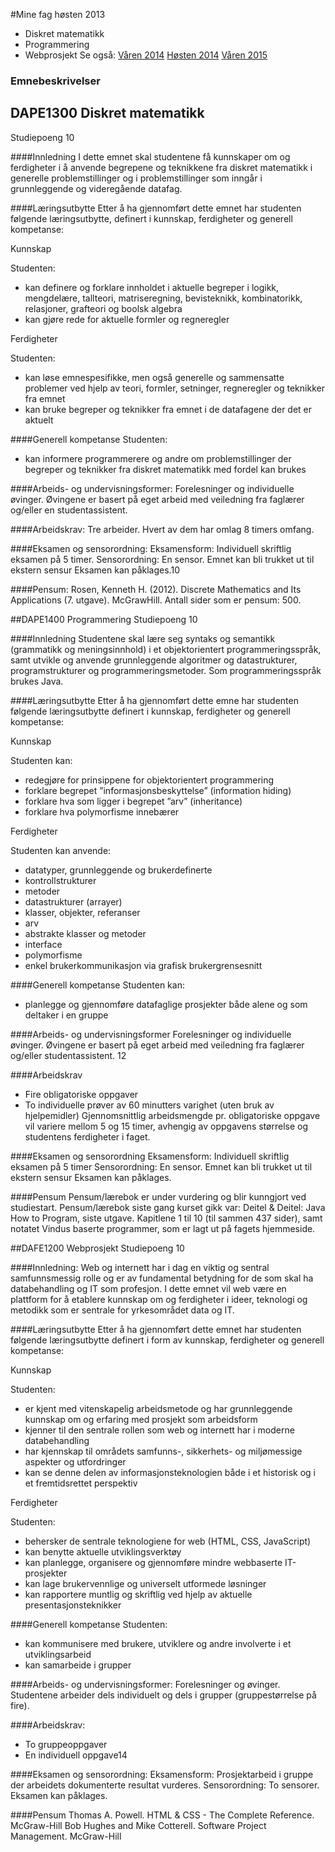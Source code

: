 #Mine fag høsten 2013
- Diskret matematikk
- Programmering
- Webprosjekt
Se også: [Våren 2014](https://github.com/s165519/Hioa_student/tree/master/V2014/fag2014v.md) [Høsten 2014](https://github.com/s165519/Hioa_student/tree/master/H2014/fag2014h.md) [Våren 2015](https://github.com/s165519/Hioa_student/tree/master/V2015/fag2015v.md)

### Emnebeskrivelser

## DAPE1300 Diskret matematikk
Studiepoeng 10

####Innledning
I dette emnet skal studentene få kunnskaper om og ferdigheter i å anvende begrepene og
teknikkene fra diskret matematikk i generelle problemstillinger og i problemstillinger som
inngår i grunnleggende og videregående datafag.

####Læringsutbytte
Etter å ha gjennomført dette emnet har studenten følgende læringsutbytte, definert i
kunnskap, ferdigheter og generell kompetanse:

Kunnskap

Studenten:
- kan definere og forklare innholdet i aktuelle begreper i logikk, mengdelære, tallteori,
matriseregning, bevisteknikk, kombinatorikk, relasjoner, grafteori og boolsk algebra
- kan gjøre rede for aktuelle formler og regneregler

Ferdigheter

Studenten:
- kan løse emnespesifikke, men også generelle og sammensatte problemer ved hjelp
av teori, formler, setninger, regneregler og teknikker fra emnet
- kan bruke begreper og teknikker fra emnet i de datafagene der det er aktuelt

####Generell kompetanse
Studenten:
- kan informere programmerere og andre om problemstillinger der begreper og
teknikker fra diskret matematikk med fordel kan brukes

####Arbeids- og undervisningsformer:
Forelesninger og individuelle øvinger. Øvingene er basert på eget arbeid med veiledning fra
faglærer og/eller en studentassistent.

####Arbeidskrav:
Tre arbeider. Hvert av dem har omlag 8 timers omfang.

####Eksamen og sensorordning:
Eksamensform: Individuell skriftlig eksamen på 5 timer.
Sensorordning: En sensor. Emnet kan bli trukket ut til ekstern sensur
Eksamen kan påklages.10

####Pensum:
Rosen, Kenneth H. (2012). Discrete Mathematics and Its Applications (7. utgave). McGrawHill.
Antall sider som er pensum: 500. 

##DAPE1400 Programmering
Studiepoeng 10

####Innledning
Studentene skal lære seg syntaks og semantikk (grammatikk og meningsinnhold) i et
objektorientert programmeringsspråk, samt utvikle og anvende grunnleggende algoritmer og
datastrukturer, programstrukturer og programmeringsmetoder. Som programmeringsspråk
brukes Java.

####Læringsutbytte
Etter å ha gjennomført dette emne har studenten følgende læringsutbytte definert i
kunnskap, ferdigheter og generell kompetanse:

Kunnskap

Studenten kan:
- redegjøre for prinsippene for objektorientert programmering
- forklare begrepet ”informasjonsbeskyttelse” (information hiding)
- forklare hva som ligger i begrepet ”arv” (inheritance)
- forklare hva polymorfisme innebærer

Ferdigheter

Studenten kan anvende:
- datatyper, grunnleggende og brukerdefinerte
- kontrollstrukturer
- metoder
- datastrukturer (arrayer)
- klasser, objekter, referanser
- arv
- abstrakte klasser og metoder
- interface
- polymorfisme
- enkel brukerkommunikasjon via grafisk brukergrensesnitt

####Generell kompetanse
Studenten kan:
- planlegge og gjennomføre datafaglige prosjekter både alene og som deltaker i en
gruppe

####Arbeids- og undervisningsformer
Forelesninger og individuelle øvinger. Øvingene er basert på eget arbeid med veiledning fra
faglærer og/eller studentassistent. 12

####Arbeidskrav
- Fire obligatoriske oppgaver
- To individuelle prøver av 60 minutters varighet (uten bruk av hjelpemidler)
Gjennomsnittlig arbeidsmengde pr. obligatoriske oppgave vil variere mellom 5 og 15 timer,
avhengig av oppgavens størrelse og studentens ferdigheter i faget.

####Eksamen og sensorordning
Eksamensform: Individuell skriftlig eksamen på 5 timer
Sensorordning: En sensor. Emnet kan bli trukket ut til ekstern sensur
Eksamen kan påklages.

####Pensum
Pensum/lærebok er under vurdering og blir kunngjort ved studiestart.
Pensum/lærebok siste gang kurset gikk var: Deitel & Deitel: Java How to Program, siste
utgave. Kapitlene 1 til 10 (til sammen 437 sider), samt notatet Vindus baserte programmer,
som er lagt ut på fagets hjemmeside.

##DAFE1200 Webprosjekt
Studiepoeng 10

####Innledning:
Web og internett har i dag en viktig og sentral samfunnsmessig rolle og er av fundamental
betydning for de som skal ha databehandling og IT som profesjon. I dette emnet vil web
være en plattform for å etablere kunnskap om og ferdigheter i ideer, teknologi og metodikk
som er sentrale for yrkesområdet data og IT.

####Læringsutbytte
Etter å ha gjennomført dette emnet har studenten følgende læringsutbytte definert i form av
kunnskap, ferdigheter og generell kompetanse:

Kunnskap

Studenten:
- er kjent med vitenskapelig arbeidsmetode og har grunnleggende kunnskap om og
erfaring med prosjekt som arbeidsform
- kjenner til den sentrale rollen som web og internett har i moderne databehandling
- har kjennskap til områdets samfunns-, sikkerhets- og miljømessige aspekter og
utfordringer
- kan se denne delen av informasjonsteknologien både i et historisk og i et
fremtidsrettet perspektiv

Ferdigheter

Studenten:
- behersker de sentrale teknologiene for web (HTML, CSS, JavaScript)
- kan benytte aktuelle utviklingsverktøy
- kan planlegge, organisere og gjennomføre mindre webbaserte IT-prosjekter
- kan lage brukervennlige og universelt utformede løsninger
- kan rapportere muntlig og skriftlig ved hjelp av aktuelle presentasjonsteknikker

####Generell kompetanse
Studenten:
- kan kommunisere med brukere, utviklere og andre involverte i et utviklingsarbeid
- kan samarbeide i grupper

####Arbeids- og undervisningsformer:
Forelesninger og øvinger. Studentene arbeider dels individuelt og dels i grupper
(gruppestørrelse på fire).

####Arbeidskrav:
- To gruppeoppgaver
- En individuell oppgave14

####Eksamen og sensorordning:
Eksamensform: Prosjektarbeid i gruppe der arbeidets dokumenterte resultat vurderes.
Sensorordning: To sensorer.
Eksamen kan påklages.

####Pensum
Thomas A. Powell. HTML & CSS - The Complete Reference. McGraw-Hill
Bob Hughes and Mike Cotterell. Software Project Management. McGraw-Hill

